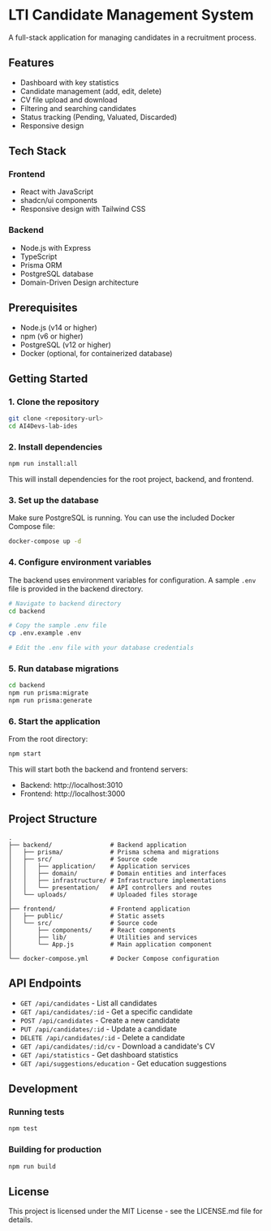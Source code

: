 # LTI Candidate Management System

A full-stack application for managing candidates in a recruitment process.

## Features

- Dashboard with key statistics
- Candidate management (add, edit, delete)
- CV file upload and download
- Filtering and searching candidates
- Status tracking (Pending, Valuated, Discarded)
- Responsive design

## Tech Stack

### Frontend

- React with JavaScript
- shadcn/ui components
- Responsive design with Tailwind CSS

### Backend

- Node.js with Express
- TypeScript
- Prisma ORM
- PostgreSQL database
- Domain-Driven Design architecture

## Prerequisites

- Node.js (v14 or higher)
- npm (v6 or higher)
- PostgreSQL (v12 or higher)
- Docker (optional, for containerized database)

## Getting Started

### 1. Clone the repository

```bash
git clone <repository-url>
cd AI4Devs-lab-ides
```

### 2. Install dependencies

```bash
npm run install:all
```

This will install dependencies for the root project, backend, and frontend.

### 3. Set up the database

Make sure PostgreSQL is running. You can use the included Docker Compose file:

```bash
docker-compose up -d
```

### 4. Configure environment variables

The backend uses environment variables for configuration. A sample `.env` file is provided in the backend directory.

```bash
# Navigate to backend directory
cd backend

# Copy the sample .env file
cp .env.example .env

# Edit the .env file with your database credentials
```

### 5. Run database migrations

```bash
cd backend
npm run prisma:migrate
npm run prisma:generate
```

### 6. Start the application

From the root directory:

```bash
npm start
```

This will start both the backend and frontend servers:

- Backend: http://localhost:3010
- Frontend: http://localhost:3000

## Project Structure

```
.
├── backend/                # Backend application
│   ├── prisma/             # Prisma schema and migrations
│   ├── src/                # Source code
│   │   ├── application/    # Application services
│   │   ├── domain/         # Domain entities and interfaces
│   │   ├── infrastructure/ # Infrastructure implementations
│   │   └── presentation/   # API controllers and routes
│   └── uploads/            # Uploaded files storage
│
├── frontend/               # Frontend application
│   ├── public/             # Static assets
│   └── src/                # Source code
│       ├── components/     # React components
│       ├── lib/            # Utilities and services
│       └── App.js          # Main application component
│
└── docker-compose.yml      # Docker Compose configuration
```

## API Endpoints

- `GET /api/candidates` - List all candidates
- `GET /api/candidates/:id` - Get a specific candidate
- `POST /api/candidates` - Create a new candidate
- `PUT /api/candidates/:id` - Update a candidate
- `DELETE /api/candidates/:id` - Delete a candidate
- `GET /api/candidates/:id/cv` - Download a candidate's CV
- `GET /api/statistics` - Get dashboard statistics
- `GET /api/suggestions/education` - Get education suggestions

## Development

### Running tests

```bash
npm test
```

### Building for production

```bash
npm run build
```

## License

This project is licensed under the MIT License - see the LICENSE.md file for details.
